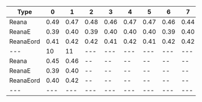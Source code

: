| Type | 0 | 1 | 2 | 3 | 4 | 5 | 6 | 7 | 8 | 9 |
|---|---|---|---|---|---|---|---|---|---|---|
| Reana | 0.49 | 0.47 | 0.48 | 0.46 | 0.47 | 0.47 | 0.46 | 0.44 | 0.45 | 0.45 |
| ReanaE | 0.39 | 0.40 | 0.39 | 0.40 | 0.40 | 0.40 | 0.39 | 0.40 | 0.39 | **0.39** |
| ReanaEord | 0.41 | 0.42 | 0.42 | 0.41 | 0.42 | 0.41 | 0.42 | 0.42 | 0.41 | 0.42 |
| --- | 10 | 11 | --- | --- | --- | --- | --- | --- | --- | --- |
| Reana | 0.45 | 0.46 | -- | -- | -- | -- | -- | -- | -- | -- |
| ReanaE | 0.39 | 0.40 | -- | -- | -- | -- | -- | -- | -- | -- |
| ReanaEord | 0.40 | 0.42 | -- | -- | -- | -- | -- | -- | -- | -- |
|---|---|---|---|---|---|---|---|---|---|---|
